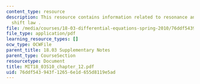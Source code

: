 ```yaml
---
content_type: resource
description: This resource contains information related to resonance and the exponential
  shift law .
file: /media/courses/18-03-differential-equations-spring-2010/76ddf543943f12656e1d655d8119e5ad_MIT18_03S10_chapter_12.pdf
file_type: application/pdf
learning_resource_types: []
ocw_type: OCWFile
parent_title: 18.03 Supplementary Notes
parent_type: CourseSection
resourcetype: Document
title: MIT18_03S10_chapter_12.pdf
uid: 76ddf543-943f-1265-6e1d-655d8119e5ad
---
```

